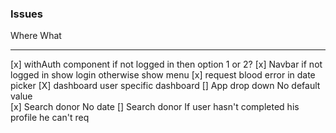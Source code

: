 ### Issues

Where                                   What
-----                                   ----
[x] withAuth component                if not logged in then option 1 or 2?
[x] Navbar                            if not logged in show login otherwise show menu
[x] request blood                      error in date picker
[X] dashboard                         user specific dashboard
[] App drop down                      No default value  
[x] Search donor                       No date
[] Search donor                       If user hasn't completed his profile he can't req